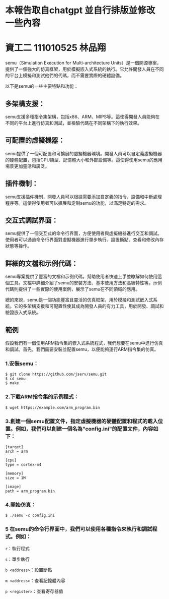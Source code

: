 # 本報告取自chatgpt 並自行排版並修改一些內容

# 資工二 111010525 林品翔

semu（Simulation Execution for Multi-architecture Units）是一個開源專案，提供了一個強大的仿真框架，用於模擬嵌入式系統的執行。它允許開發人員在不同的平台上模擬和測試他們的代碼，而不需要實際的硬體設備。

以下是semu的一些主要特點和功能：

## 多架構支援：
semu支援多種指令集架構，包括x86、ARM、MIPS等。這使得開發人員能夠在不同的平台上進行仿真和測試，並檢驗代碼在不同架構下的執行效果。

## 可配置的虛擬機器：
semu提供了一個可配置和可擴展的虛擬機器環境。開發人員可以自定義虛擬機器的硬體配置，包括CPU類型、記憶體大小和外部設備等。這使得使用semu的應用場景更加靈活和廣泛。

## 插件機制：
semu支援插件機制，開發人員可以根據需要添加自定義的指令、設備和中斷處理程序等。這使得使用者可以擴展和定制semu的功能，以滿足特定的需求。

## 交互式調試界面：
semu提供了一個交互式的命令行界面，方便使用者與虛擬機器進行交互和調試。使用者可以通過命令行界面對虛擬機器進行單步執行、設置斷點、查看和修改內存狀態等操作。

## 詳細的文檔和示例代碼：
semu專案提供了豐富的文檔和示例代碼，幫助使用者快速上手並瞭解如何使用這個工具。文檔中詳細介紹了semu的安裝方法、基本使用方法和高級特性等。示例代碼則提供了一些實際的使用案例，展示了semu在不同領域的應用。

總的來說，semu是一個功能豐富且靈活的仿真框架，用於模擬和測試嵌入式系統。它的多架構支援和可配置性使其成為開發人員的有力工具，用於開發、調試和驗證嵌入式系統。

## 範例

假設我們有一個使用ARM指令集的嵌入式系統程式，我們想要在semu中進行仿真和調試。首先，我們需要安裝並配置semu，以便能夠運行ARM指令集的仿真。

### 1.安裝semu：

```
$ git clone https://github.com/jserv/semu.git
$ cd semu
$ make
```

### 2.下載ARM指令集的示例程式：

```
$ wget https://example.com/arm_program.bin
```

### 3.創建一個semu配置文件，指定虛擬機器的硬體配置和程式的載入位置。例如，我們可以創建一個名為"config.ini"的配置文件，內容如下：

```
[target]
arch = arm

[cpu]
type = cortex-m4

[memory]
size = 1M

[image]
path = arm_program.bin
```

### 4.開始仿真：

```
$ ./semu -c config.ini
```

### 5 在semu的命令行界面中，我們可以使用各種指令來執行和調試程式。例如：

```r```：執行程式

```s```：單步執行

```b <address>```：設置斷點

```m <address>```：查看記憶體內容

```p <register>```：查看寄存器值
